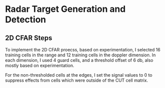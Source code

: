 # Radar Target Generation and Detection

## 2D CFAR Steps

To implement the 2D CFAR proecss, based on experimentation, I selected 16 training cells in the range and 12 training cells in the doppler dimension. In each dimension, I used 4 guard cells, and a threshold offset of 6 db, also mostly based on experimentation.

For the non-thresholded cells at the edges, I set the signal values to 0 to suppress effects from cells which were outside of the CUT cell matrix.